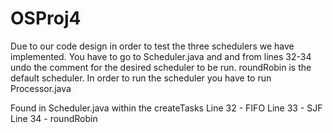 # OSProj4


Due to our code design in order to test the three schedulers we have implemented. You have to go to Scheduler.java and and from lines
32-34 undo the comment for the desired scheduler to be run. roundRobin is the default scheduler. In order to run the scheduler you have to run Processor.java



Found in Scheduler.java within the createTasks
Line 32 - FIFO
Line 33 - SJF
Line 34 - roundRobin
